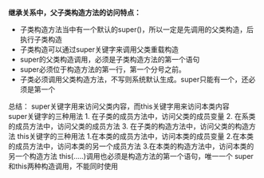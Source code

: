**继承关系中，父子类构造方法的访问特点：**
* 子类构造方法当中有一个默认的super()，所以一定是先调用的父类构造，后执行子类构造
* 子类构造可以通过super关键字来调用父类重载构造
* super的父类构造调用，必须是子类构造方法的第一个语句
* super必须位于构造方法的第一行，第一个分号之前。
* 子类必须调用父类构造方法，不写则系统默认生成。super只能有一个，还必须是第一个

总结：
    super关键字用来访问父类内容，而this关键字用来访问本类内容    
super关键字的三种用法
    1. 在子类的成员方法中，访问父类的成员变量
    2. 在系类的成员方法中，访问父类的成员方法
    3. 在子类的构造方法中，访问父类的构造方法
this关键字的三种用法
    1.在本类的成员方法中，访问本类的成员变量
    2.在本类的成员方法中，访问本类的另一个成员方法
    3.在本类的构造方法中，访问本类的另一个构造方法
        this(.....)调用也必须是构造方法的第一个语句，唯一一个
        super和this两种构造调用，不能同时使用